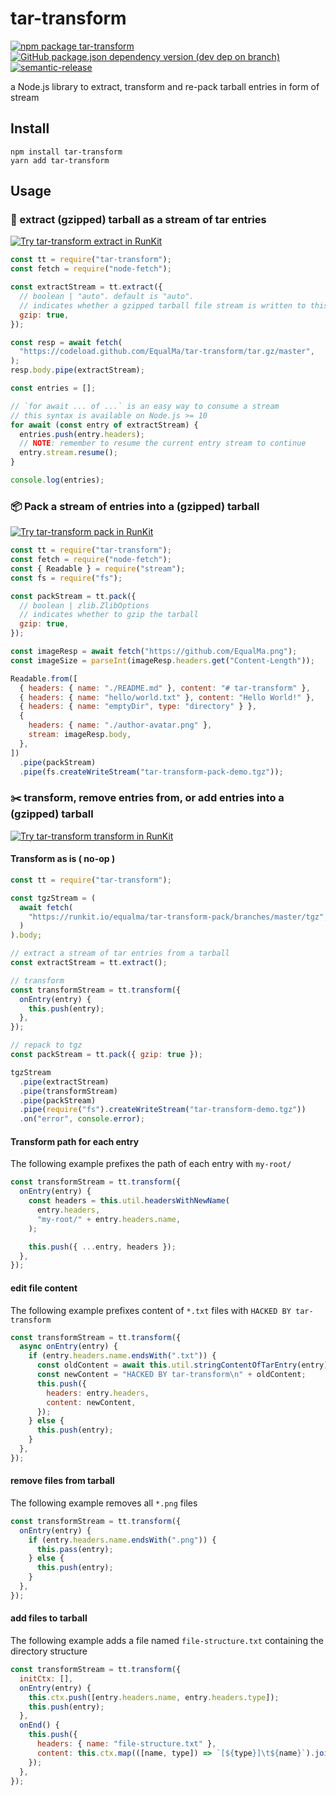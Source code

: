 # tar-transform

[![npm package tar-transform](https://img.shields.io/npm/v/tar-transform?style=flat-square)](http://npm.im/tar-transform)
[![GitHub package.json dependency version (dev dep on branch)](https://img.shields.io/github/package-json/dependency-version/EqualMa/tar-transform/dev/typescript?style=flat-square)]()
[![semantic-release](https://img.shields.io/badge/%20%20%F0%9F%93%A6%F0%9F%9A%80-semantic--release-e10079.svg?style=flat-square)](https://github.com/semantic-release/semantic-release)

a Node.js library to extract, transform and re-pack tarball entries in form of stream

## Install

```shell
npm install tar-transform
yarn add tar-transform
```

## Usage

### :telescope: extract (gzipped) tarball as a stream of tar entries

[![Try tar-transform extract in RunKit](https://img.shields.io/badge/%F0%9F%94%AD%20try%20in-RunKit-f55fa6.svg?labelColor=green&style=for-the-badge)](https://runkit.com/equalma/tar-transform-extract)

```js
const tt = require("tar-transform");
const fetch = require("node-fetch");

const extractStream = tt.extract({
  // boolean | "auto". default is "auto".
  // indicates whether a gzipped tarball file stream is written to this stream
  gzip: true,
});

const resp = await fetch(
  "https://codeload.github.com/EqualMa/tar-transform/tar.gz/master",
);
resp.body.pipe(extractStream);

const entries = [];

// `for await ... of ...` is an easy way to consume a stream
// this syntax is available on Node.js >= 10
for await (const entry of extractStream) {
  entries.push(entry.headers);
  // NOTE: remember to resume the current entry stream to continue
  entry.stream.resume();
}

console.log(entries);
```

### :package: Pack a stream of entries into a (gzipped) tarball

[![Try tar-transform pack in RunKit](https://img.shields.io/badge/%F0%9F%93%A6%20try%20in-RunKit-f55fa6.svg?labelColor=green&style=for-the-badge)](https://runkit.com/equalma/tar-transform-pack)

```js
const tt = require("tar-transform");
const fetch = require("node-fetch");
const { Readable } = require("stream");
const fs = require("fs");

const packStream = tt.pack({
  // boolean | zlib.ZlibOptions
  // indicates whether to gzip the tarball
  gzip: true,
});

const imageResp = await fetch("https://github.com/EqualMa.png");
const imageSize = parseInt(imageResp.headers.get("Content-Length"));

Readable.from([
  { headers: { name: "./README.md" }, content: "# tar-transform" },
  { headers: { name: "hello/world.txt" }, content: "Hello World!" },
  { headers: { name: "emptyDir", type: "directory" } },
  {
    headers: { name: "./author-avatar.png" },
    stream: imageResp.body,
  },
])
  .pipe(packStream)
  .pipe(fs.createWriteStream("tar-transform-pack-demo.tgz"));
```

### :scissors: transform, remove entries from, or add entries into a (gzipped) tarball

[![Try tar-transform transform in RunKit](https://img.shields.io/badge/%E2%9C%82%EF%B8%8Ftry%20in-RunKit-f55fa6.svg?labelColor=green&style=for-the-badge)](https://runkit.com/equalma/tar-transform)

#### Transform as is ( no-op )

```js
const tt = require("tar-transform");

const tgzStream = (
  await fetch(
    "https://runkit.io/equalma/tar-transform-pack/branches/master/tgz",
  )
).body;

// extract a stream of tar entries from a tarball
const extractStream = tt.extract();

// transform
const transformStream = tt.transform({
  onEntry(entry) {
    this.push(entry);
  },
});

// repack to tgz
const packStream = tt.pack({ gzip: true });

tgzStream
  .pipe(extractStream)
  .pipe(transformStream)
  .pipe(packStream)
  .pipe(require("fs").createWriteStream("tar-transform-demo.tgz"))
  .on("error", console.error);
```

#### Transform path for each entry

The following example prefixes the path of each entry with `my-root/`

```js
const transformStream = tt.transform({
  onEntry(entry) {
    const headers = this.util.headersWithNewName(
      entry.headers,
      "my-root/" + entry.headers.name,
    );

    this.push({ ...entry, headers });
  },
});
```

#### edit file content

The following example prefixes content of `*.txt` files with `HACKED BY tar-transform`

```js
const transformStream = tt.transform({
  async onEntry(entry) {
    if (entry.headers.name.endsWith(".txt")) {
      const oldContent = await this.util.stringContentOfTarEntry(entry);
      const newContent = "HACKED BY tar-transform\n" + oldContent;
      this.push({
        headers: entry.headers,
        content: newContent,
      });
    } else {
      this.push(entry);
    }
  },
});
```

#### remove files from tarball

The following example removes all `*.png` files

```js
const transformStream = tt.transform({
  onEntry(entry) {
    if (entry.headers.name.endsWith(".png")) {
      this.pass(entry);
    } else {
      this.push(entry);
    }
  },
});
```

#### add files to tarball

The following example adds a file named `file-structure.txt` containing the directory structure

```js
const transformStream = tt.transform({
  initCtx: [],
  onEntry(entry) {
    this.ctx.push([entry.headers.name, entry.headers.type]);
    this.push(entry);
  },
  onEnd() {
    this.push({
      headers: { name: "file-structure.txt" },
      content: this.ctx.map(([name, type]) => `[${type}]\t${name}`).join("\n"),
    });
  },
});
```
